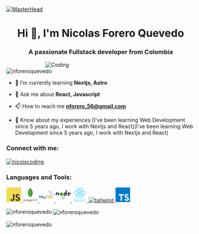 [![MasterHead](https://repository-images.githubusercontent.com/588181932/e36ec678-7984-4cdd-8e4c-a3932772ff8e)](https://github.com/nforeroquevedo)

<h1 align="center">Hi 👋, I'm Nicolas Forero Quevedo</h1>
<h3 align="center">A passionate Fullstack developer from Colombia</h3>

<img align="right" alt="Coding" width="400" src="https://cdn.dribbble.com/users/1201592/screenshots/9078494/developer.gif" />


<p align="left"> <img src="https://komarev.com/ghpvc/?username=nforeroquevedo&label=Profile%20views&color=0e75b6&style=flat" alt="nforeroquevedo" /> </p>

- 🌱 I’m currently learning **Nextjs, Astro**

- 💬 Ask me about **React, Javascript**

- 📫 How to reach me **nforero_56@gmail.com**

- 📄 Know about my experiences [I've been learning Web Development since 5 years ago, I work with Nextjs and React](I've been learning Web Development since 5 years ago, I work with Nextjs and React)

<h3 align="left">Connect with me:</h3>
<p align="left">
<a href="https://instagram.com/nicoiscoding" target="blank"><img align="center" src="https://raw.githubusercontent.com/rahuldkjain/github-profile-readme-generator/master/src/images/icons/Social/instagram.svg" alt="nicoiscoding" height="30" width="40" /></a>
</p>

<h3 align="left">Languages and Tools:</h3>
<p align="left"> <a href="https://developer.mozilla.org/en-US/docs/Web/JavaScript" target="_blank" rel="noreferrer"> <img src="https://raw.githubusercontent.com/devicons/devicon/master/icons/javascript/javascript-original.svg" alt="javascript" width="40" height="40"/> </a> <a href="https://www.mongodb.com/" target="_blank" rel="noreferrer"> <img src="https://raw.githubusercontent.com/devicons/devicon/master/icons/mongodb/mongodb-original-wordmark.svg" alt="mongodb" width="40" height="40"/> </a> <a href="https://www.mysql.com/" target="_blank" rel="noreferrer"> <img src="https://raw.githubusercontent.com/devicons/devicon/master/icons/mysql/mysql-original-wordmark.svg" alt="mysql" width="40" height="40"/> </a> <a href="https://nodejs.org" target="_blank" rel="noreferrer"> <img src="https://raw.githubusercontent.com/devicons/devicon/master/icons/nodejs/nodejs-original-wordmark.svg" alt="nodejs" width="40" height="40"/> </a> <a href="https://reactjs.org/" target="_blank" rel="noreferrer"> <img src="https://raw.githubusercontent.com/devicons/devicon/master/icons/react/react-original-wordmark.svg" alt="react" width="40" height="40"/> </a> <a href="https://tailwindcss.com/" target="_blank" rel="noreferrer"> <img src="https://www.vectorlogo.zone/logos/tailwindcss/tailwindcss-icon.svg" alt="tailwind" width="40" height="40"/> </a> <a href="https://www.typescriptlang.org/" target="_blank" rel="noreferrer"> <img src="https://raw.githubusercontent.com/devicons/devicon/master/icons/typescript/typescript-original.svg" alt="typescript" width="40" height="40"/> </a> </p>

<p><img align="left" src="https://github-readme-stats.vercel.app/api/top-langs?username=nforeroquevedo&show_icons=true&locale=en&layout=compact" alt="nforeroquevedo" /></p>

<p>&nbsp;<img align="center" src="https://github-readme-stats.vercel.app/api?username=nforeroquevedo&show_icons=true&locale=en" alt="nforeroquevedo" /></p>

<p><img align="center" src="https://github-readme-streak-stats.herokuapp.com/?user=nforeroquevedo&" alt="nforeroquevedo" /></p>
